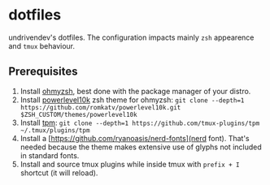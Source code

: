 # dotfiles
undrivendev's dotfiles.
The configuration impacts mainly `zsh` appearence and `tmux` behaviour.

## Prerequisites
1. Install [ohmyzsh](https://github.com/ohmyzsh/ohmyzsh), best done with the package manager of your distro.
2. Install [powerlevel10k](https://github.com/romkatv/powerlevel10k#oh-my-zsh) zsh theme for ohmyzsh: `git clone --depth=1 https://github.com/romkatv/powerlevel10k.git $ZSH_CUSTOM/themes/powerlevel10k`
3. Install [tpm](https://github.com/tmux-plugins/tpm): `git clone --depth=1 https://github.com/tmux-plugins/tpm ~/.tmux/plugins/tpm`
4. Install a [https://github.com/ryanoasis/nerd-fonts](nerd font). That's needed because the theme makes extensive use of glyphs not included in standard fonts.
5. Install and source tmux plugins while inside tmux with `prefix + I` shortcut (it will reload).
